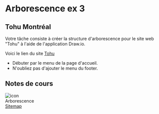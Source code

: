 # Arborescence ex 3

## Tohu Montréal

Votre tâche consiste à créer la structure d'arborescence pour le site web "Tohu" à l'aide de l'application Draw.io.

Voici le lien du site
[Tohu](https://tohu.ca/fr)

- Débuter par le menu de la page d'accueil.
- N'oubliez pas d'ajouter le menu du footer.

## Notes de cours

![icon](https://github.com/user-attachments/assets/e7ec863b-660d-446b-a5e8-7aeb7d362b3e)<br> Arborescence <br> [Sitemap](https://tim-montmorency.com/compendium/582-111%E2%80%93web1/autres/arborescence.html)
